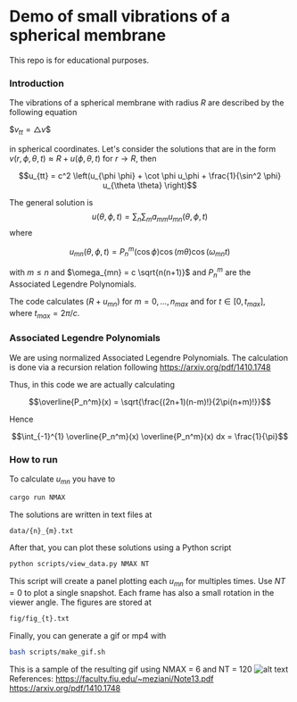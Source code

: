 # Demo of small vibrations of a spherical membrane

This repo is for educational purposes.

### Introduction
The vibrations of a spherical membrane with radius $R$ are described by the following equation

$$v_{tt} = \bigtriangleup v\$$

in spherical coordinates. Let's consider the solutions that are in the form $v(r,\phi, \theta,t) \approx R + u(\phi, \theta, t)$ for $r \rightarrow R$, then

$$u_{tt} = c^2 \left(u_{\phi \phi} + \cot \phi u_\phi + \frac{1}{\sin^2 \phi} u_{\theta \theta} \right)$$

The general solution is
$$u(\theta, \phi, t) = \sum_n \sum_m a_{mm} u_{mn}(\theta, \phi, t)$$
where

$$u_{mn}(\theta, \phi, t) = P_n^m(\cos \phi) \cos(m\theta) \cos(\omega_{mn} t)$$

with $m \leq n$ and $\omega_{mn} = c \sqrt{n(n+1)}$ and $P_n^m$ are the Associated Legendre Polynomials.

The code calculates $(R + u_{mn})$ for $m=0,\dots,n_{max}$ and for $t\in[0,t_{max}]$, where $t_{max} = 2\pi/c$.

### Associated Legendre Polynomials
We are using normalized Associated Legendre Polynomials. The calculation is done via a recursion relation following https://arxiv.org/pdf/1410.1748

Thus, in this code we are actually calculating

$$\overline{P_n^m}(x) = \sqrt{\frac{(2n+1)(n-m)!}{2\pi(n+m)!}}$$

Hence

$$\int_{-1}^{1} \overline{P_n^m}(x) \overline{P_n^m}(x) dx = \frac{1}{\pi}$$

### How to run

To calculate $u_{mn}$ you have to
```Bash
cargo run NMAX
```
The solutions are written in text files at 
```Bash
data/{n}_{m}.txt
```
After that, you can plot these solutions using a Python script
```Bash
python scripts/view_data.py NMAX NT
```
This script will create a panel plotting each $u_{mn}$ for multiples times. Use $NT=0$ to plot a single snapshot. Each frame has also a small rotation in the viewer angle. The figures are stored at
```Bash
fig/fig_{t}.txt
```
Finally, you can generate a gif or mp4 with
```Bash
bash scripts/make_gif.sh
```

This is a sample of the resulting gif using NMAX = 6 and NT = 120
![alt text](./fig/out.gif)
References: 
https://faculty.fiu.edu/~meziani/Note13.pdf
https://arxiv.org/pdf/1410.1748